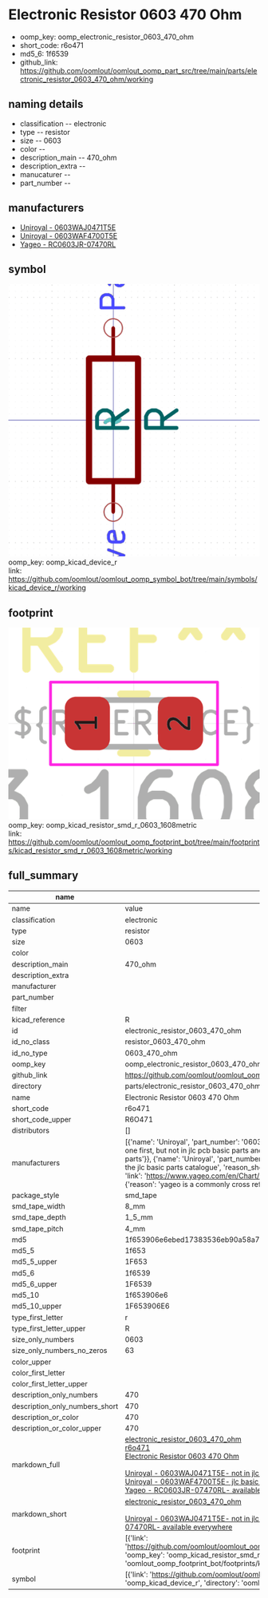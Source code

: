 # Electronic Resistor 0603 470 Ohm

  
* oomp_key: oomp_electronic_resistor_0603_470_ohm 
* short_code: r6o471
* md5_6: 1f6539  
* github_link: https://github.com/oomlout/oomlout_oomp_part_src/tree/main/parts/electronic_resistor_0603_470_ohm/working  
## naming details
* classification -- electronic
* type -- resistor
* size -- 0603
* color -- 
* description_main -- 470_ohm
* description_extra -- 
* manucaturer -- 
* part_number -- 


## manufacturers
* [Uniroyal - 0603WAJ0471T5E]()  
* [Uniroyal - 0603WAF4700T5E]()  
* [Yageo - RC0603JR-07470RL](https://www.yageo.com/en/Chart/Download/pdf/RC0603JR-07470RL)  

## symbol

![](symbol/0/working/working_600.png)  
oomp_key: oomp_kicad_device_r  
link: https://github.com/oomlout/oomlout_oomp_symbol_bot/tree/main/symbols/kicad_device_r/working  

## footprint

![](footprint/0/working/working_600.png)  
oomp_key: oomp_kicad_resistor_smd_r_0603_1608metric  
link: https://github.com/oomlout/oomlout_oomp_footprint_bot/tree/main/footprints/kicad_resistor_smd_r_0603_1608metric/working  

## full_summary
| name | value | 
| --- | --- | 
| name | value | 
| classification | electronic | 
| type | resistor | 
| size | 0603 | 
| color |  | 
| description_main | 470_ohm | 
| description_extra |  | 
| manufacturer |  | 
| part_number |  | 
| filter |  | 
| kicad_reference | R | 
| id | electronic_resistor_0603_470_ohm | 
| id_no_class | resistor_0603_470_ohm | 
| id_no_type | 0603_470_ohm | 
| oomp_key | oomp_electronic_resistor_0603_470_ohm | 
| github_link | https://github.com/oomlout/oomlout_oomp_part_src/tree/main/parts/electronic_resistor_0603_470_ohm/working | 
| directory | parts/electronic_resistor_0603_470_ohm | 
| name | Electronic Resistor 0603 470 Ohm | 
| short_code | r6o471 | 
| short_code_upper | R6O471 | 
| distributors | [] | 
| manufacturers | [{'name': 'Uniroyal', 'part_number': '0603WAJ0471T5E', 'link': '', 'id': 'manufacturer_uniroyal', 'note': {'reason': 'did this one first, but not in jlc pcb basic parts and 1 percent are and they are the same price', 'reason_short': 'not in jlc basic parts'}}, {'name': 'Uniroyal', 'part_number': '0603WAF4700T5E', 'link': '', 'id': 'manufacturer_uniroyal', 'note': {'reason': 'in the jlc basic parts catalogue', 'reason_short': 'jlc basic part'}}, {'name': 'Yageo', 'part_number': 'RC0603JR-07470RL', 'link': 'https://www.yageo.com/en/Chart/Download/pdf/RC0603JR-07470RL', 'id': 'manufacturer_yageo', 'note': {'reason': 'yageo is a commonly cross referenced part number', 'reason_short': 'available everywhere'}}] | 
| package_style | smd_tape | 
| smd_tape_width | 8_mm | 
| smd_tape_depth | 1_5_mm | 
| smd_tape_pitch | 4_mm | 
| md5 | 1f653906e6ebed17383536eb90a58a79 | 
| md5_5 | 1f653 | 
| md5_5_upper | 1F653 | 
| md5_6 | 1f6539 | 
| md5_6_upper | 1F6539 | 
| md5_10 | 1f653906e6 | 
| md5_10_upper | 1F653906E6 | 
| type_first_letter | r | 
| type_first_letter_upper | R | 
| size_only_numbers | 0603 | 
| size_only_numbers_no_zeros | 63 | 
| color_upper |  | 
| color_first_letter |  | 
| color_first_letter_upper |  | 
| description_only_numbers | 470 | 
| description_only_numbers_short | 470 | 
| description_or_color | 470 | 
| description_or_color_upper | 470 | 
| markdown_full | [electronic_resistor_0603_470_ohm](https://github.com/oomlout/oomlout_oomp_part_src/tree/main/parts/electronic_resistor_0603_470_ohm/working)<br>[r6o471](https://github.com/oomlout/oomlout_oomp_part_src/tree/main/parts/electronic_resistor_0603_470_ohm/working)<br>[Electronic Resistor 0603 470 Ohm](https://github.com/oomlout/oomlout_oomp_part_src/tree/main/parts/electronic_resistor_0603_470_ohm/working)<br><br>[Uniroyal - 0603WAJ0471T5E- not in jlc basic parts]() [(L)  ](https://www.lcsc.com/search?q=0603WAJ0471T5E)[(D)  ](https://www.digikey.com/en/products?keywords=0603WAJ0471T5E)[(M)  ](https://www.mouser.com/Search/Refine?Keyword=0603WAJ0471T5E)[(N)  ](https://www.newark.com/search?st=0603WAJ0471T5E)[(SZ)  ](https://so.szlcsc.com/global.html?k=0603WAJ0471T5E)<br>[Uniroyal - 0603WAF4700T5E- jlc basic part]() [(L)  ](https://www.lcsc.com/search?q=0603WAF4700T5E)[(D)  ](https://www.digikey.com/en/products?keywords=0603WAF4700T5E)[(M)  ](https://www.mouser.com/Search/Refine?Keyword=0603WAF4700T5E)[(N)  ](https://www.newark.com/search?st=0603WAF4700T5E)[(SZ)  ](https://so.szlcsc.com/global.html?k=0603WAF4700T5E)<br>[Yageo - RC0603JR-07470RL- available everywhere](https://www.yageo.com/en/Chart/Download/pdf/RC0603JR-07470RL) [(L)  ](https://www.lcsc.com/search?q=RC0603JR-07470RL)[(D)  ](https://www.digikey.com/en/products?keywords=RC0603JR-07470RL)[(M)  ](https://www.mouser.com/Search/Refine?Keyword=RC0603JR-07470RL)[(N)  ](https://www.newark.com/search?st=RC0603JR-07470RL)[(SZ)  ](https://so.szlcsc.com/global.html?k=RC0603JR-07470RL)<br> | 
| markdown_short | [electronic_resistor_0603_470_ohm](https://github.com/oomlout/oomlout_oomp_part_src/tree/main/parts/electronic_resistor_0603_470_ohm/working)<br><br>[Uniroyal - 0603WAJ0471T5E- not in jlc basic parts]()[Uniroyal - 0603WAF4700T5E- jlc basic part]()[Yageo - RC0603JR-07470RL- available everywhere](https://www.yageo.com/en/Chart/Download/pdf/RC0603JR-07470RL) | 
| footprint | [{'link': 'https://github.com/oomlout/oomlout_oomp_footprint_bot/tree/main/foootprntss/kicad_resistor_smd_r_0603_1608metric', 'oomp_key': 'oomp_kicad_resistor_smd_r_0603_1608metric', 'directory': 'oomlout_oomp_footprint_bot/footprints/kicad_resistor_smd_r_0603_1608metric//working/working.kicad_mod'}] | 
| symbol | [{'link': 'https://github.com/oomlout/oomlout_oomp_symbol_bot/tree/main/symbols/kicad_device_r', 'oomp_key': 'oomp_kicad_device_r', 'directory': 'oomlout_oomp_symbol_bot/symbols/kicad_device_r//working/working.kicad_sym'}] | 
